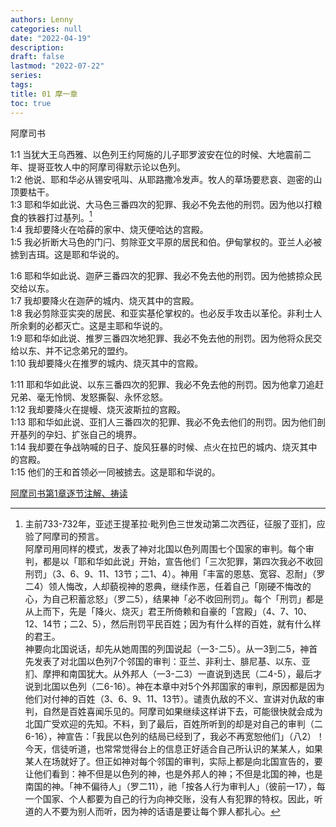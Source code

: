 ```yaml
---
authors: Lenny
categories: null
date: "2022-04-19"
description: 
draft: false
lastmod: "2022-07-22"
series:
tags: 
title: 01 摩一章
toc: true
---
```

阿摩司书

<!--more-->

1:1 当犹大王乌西雅、以色列王约阿施的儿子耶罗波安在位的时候、大地震前二年、提哥亚牧人中的阿摩司得默示论以色列。  
1:2 他说、耶和华必从锡安吼叫、从耶路撒冷发声。牧人的草场要悲哀、迦密的山顶要枯干。  
1:3 耶和华如此说、大马色三番四次的犯罪、我必不免去他的刑罚。因为他以打粮食的铁器打过基列。[^1]  
1:4 我却要降火在哈薛的家中、烧灭便哈达的宫殿。  
1:5 我必折断大马色的门闩、剪除亚文平原的居民和伯。伊甸掌权的。亚兰人必被掳到吉珥。这是耶和华说的。  

1:6 耶和华如此说、迦萨三番四次的犯罪、我必不免去他的刑罚。因为他掳掠众民交给以东。  
1:7 我却要降火在迦萨的城内、烧灭其中的宫殿。  
1:8 我必剪除亚实突的居民、和亚实基伦掌权的。也必反手攻击以革伦。非利士人所余剩的必都灭亡。这是主耶和华说的。  
1:9 耶和华如此说、推罗三番四次地犯罪、我必不免去他的刑罚。因为他将众民交给以东、并不记念弟兄的盟约。  
1:10 我却要降火在推罗的城内、烧灭其中的宫殿。  

1:11 耶和华如此说、以东三番四次的犯罪、我必不免去他的刑罚。因为他拿刀追赶兄弟、毫无怜悯、发怒撕裂、永怀忿怒。  
1:12 我却要降火在提幔、烧灭波斯拉的宫殿。  
1:13 耶和华如此说、亚扪人三番四次的犯罪、我必不免去他们的刑罚。因为他们剖开基列的孕妇、扩张自己的境界。  
1:14 我却要在争战呐喊的日子、旋风狂暴的时候、点火在拉巴的城内、烧灭其中的宫殿。  
1:15 他们的王和首领必一同被掳去。这是耶和华说的。  


[^1]: 主前733-732年，亚述王提革拉·毗列色三世发动第二次西征，征服了亚扪，应验了阿摩司的预言。  
阿摩司用同样的模式，发表了神对北国以色列周围七个国家的审判。每个审判，都是以「耶和华如此说」开始，宣告他们「三次犯罪，第四次我必不收回刑罚」（3、6、9、11、13节；二1、4）。神用「丰富的恩慈、宽容、忍耐」（罗二4）领人悔改，人却藐视神的恩典，继续作恶，任着自己「刚硬不悔改的心，为自己积蓄忿怒」（罗二5），结果神「必不收回刑罚」。每个「刑罚」都是从上而下，先是「降火、烧灭」君王所倚赖和自豪的「宫殿」（4、7、10、12、14节；二2、5），然后刑罚平民百姓；因为有什么样的百姓，就有什么样的君王。  
神要向北国说话，却先从她周围的列国说起（一3-二5）。从一3到二5，神首先发表了对北国以色列7个邻国的审判：亚兰、非利士、腓尼基、以东、亚扪、摩押和南国犹大。从外邦人（一3-二3）一直说到选民（二4-5），最后才说到北国以色列（二6-16）。神在本章中对5个外邦国家的审判，原因都是因为他们对付神的百姓（3、6、9、11、13节）。谴责仇敌的不义、宣讲对仇敌的审判，自然是百姓喜闻乐见的。阿摩司如果继续这样讲下去，可能很快就会成为北国广受欢迎的先知。不料，到了最后，百姓所听到的却是对自己的审判（二6-16），神宣告：「我民以色列的结局已经到了，我必不再宽恕他们」（八2）！  
今天，信徒听道，也常常觉得台上的信息正好适合自己所认识的某某人，如果某人在场就好了。但正如神对每个邻国的审判，实际上都是向北国宣告的，要让他们看到：神不但是以色列的神，也是外邦人的神；不但是北国的神，也是南国的神。「神不偏待人」（罗二11），祂「按各人行为审判人」（彼前一17），每一个国家、个人都要为自己的行为向神交账，没有人有犯罪的特权。因此，听道的人不要为别人而听，因为神的话语是要让每个罪人都扎心。  

[阿摩司书第1章逐节注解、祷读](https://cmcbiblereading.com/2016/10/02/%e9%98%bf%e6%91%a9%e5%8f%b8%e4%b9%a6%e7%ac%ac1%e7%ab%a0%e9%80%90%e8%8a%82%e6%b3%a8%e8%a7%a3%e3%80%81%e7%a5%b7%e8%af%bb/)